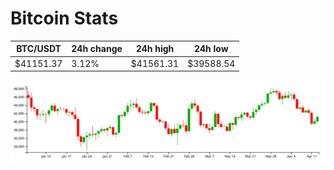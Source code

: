 # Bitcoin Stats

BTC/USDT|24h change|24h high|24h low|
|---|---|---|---|
|$41151.37|3.12%|$41561.31|$39588.54|

<img src="./chart.svg">
